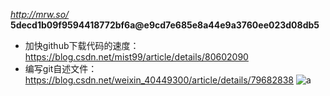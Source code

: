 *http://mrw.so/*  
**5decd1b09f9594418772bf6a@e9cd7e685e8a44e9a3760ee023d08db5**  
* 加快github下载代码的速度：https://blog.csdn.net/mist99/article/details/80602090  
* 编写git自述文件：https://blog.csdn.net/weixin_40449300/article/details/79682838
![a](https://github.com/LukasHe0908/Lukas/blob/master/logo/README-1.png)  
